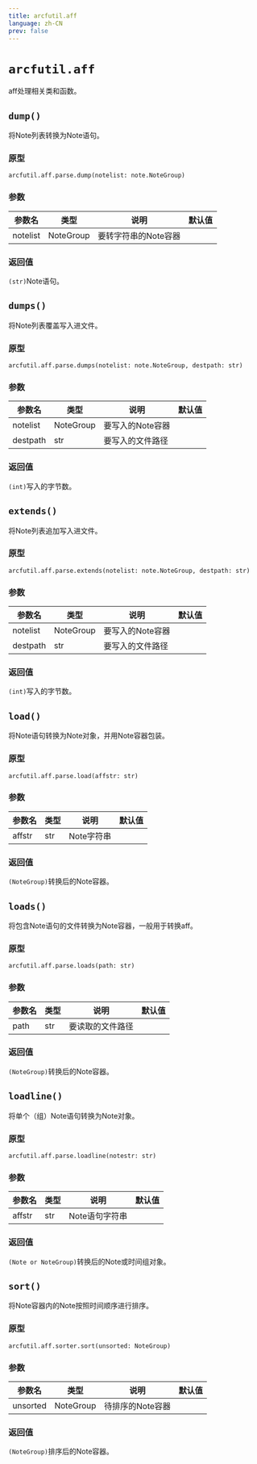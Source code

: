```yaml
---
title: arcfutil.aff
language: zh-CN
prev: false
---
```


# `arcfutil.aff`

aff处理相关类和函数。

## `dump()`

将Note列表转换为Note语句。

### 原型

`arcfutil.aff.parse.dump(notelist: note.NoteGroup)`

### 参数

|参数名|类型|说明|默认值|
|--|--|--|--|
|notelist|NoteGroup|要转字符串的Note容器||

### 返回值

`(str)`Note语句。

## `dumps()`

将Note列表覆盖写入进文件。

### 原型

`arcfutil.aff.parse.dumps(notelist: note.NoteGroup, destpath: str)`

### 参数

|参数名|类型|说明|默认值|
|--|--|--|--|
|notelist|NoteGroup|要写入的Note容器||
|destpath|str|要写入的文件路径||

### 返回值

`(int)`写入的字节数。

## `extends()`

将Note列表追加写入进文件。

### 原型

`arcfutil.aff.parse.extends(notelist: note.NoteGroup, destpath: str)`

### 参数

|参数名|类型|说明|默认值|
|--|--|--|--|
|notelist|NoteGroup|要写入的Note容器||
|destpath|str|要写入的文件路径||

### 返回值

`(int)`写入的字节数。

## `load()`

将Note语句转换为Note对象，并用Note容器包装。

### 原型

`arcfutil.aff.parse.load(affstr: str)`

### 参数

|参数名|类型|说明|默认值|
|--|--|--|--|
|affstr|str|Note字符串||

### 返回值

`(NoteGroup)`转换后的Note容器。

## `loads()`

将包含Note语句的文件转换为Note容器，一般用于转换aff。

### 原型

`arcfutil.aff.parse.loads(path: str)`

### 参数

|参数名|类型|说明|默认值|
|--|--|--|--|
|path|str|要读取的文件路径|

### 返回值

`(NoteGroup)`转换后的Note容器。

## `loadline()`

将单个（组）Note语句转换为Note对象。

### 原型

`arcfutil.aff.parse.loadline(notestr: str)`

### 参数

|参数名|类型|说明|默认值|
|--|--|--|--|
|affstr|str|Note语句字符串|

### 返回值

`(Note or NoteGroup)`转换后的Note或时间组对象。

## `sort()`

将Note容器内的Note按照时间顺序进行排序。

### 原型

`arcfutil.aff.sorter.sort(unsorted: NoteGroup)`

### 参数

|参数名|类型|说明|默认值|
|--|--|--|--|
|unsorted|NoteGroup|待排序的Note容器|

### 返回值

`(NoteGroup)`排序后的Note容器。
